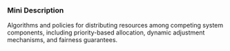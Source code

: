 ### Mini Description

Algorithms and policies for distributing resources among competing system components, including priority-based allocation, dynamic adjustment mechanisms, and fairness guarantees.
